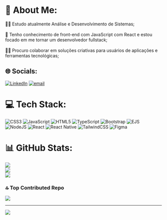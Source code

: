 # 💫 About Me:
👩‍💻 Estudo atualmente Análise e Desenvolvimento de Sistemas;<br><br>🧠 Tenho conhecimento de front-end com JavaScript com React e estou focado em me tornar um desenvolvedor fullstack;<br><br>👯‍♀️ Procuro colaborar em soluções criativas para usuários de aplicações e ferramentas tecnológicas;<br>


## 🌐 Socials:
[![LinkedIn](https://img.shields.io/badge/LinkedIn-%230077B5.svg?logo=linkedin&logoColor=white)](https://linkedin.com/in/https://www.linkedin.com/in/tiago-noronha-leopoldo/) [![email](https://img.shields.io/badge/Email-D14836?logo=gmail&logoColor=white)](mailto:tnleopoldo.dev@gmail.com) 

# 💻 Tech Stack:
![CSS3](https://img.shields.io/badge/css3-%231572B6.svg?style=for-the-badge&logo=css3&logoColor=white) ![JavaScript](https://img.shields.io/badge/javascript-%23323330.svg?style=for-the-badge&logo=javascript&logoColor=%23F7DF1E) ![HTML5](https://img.shields.io/badge/html5-%23E34F26.svg?style=for-the-badge&logo=html5&logoColor=white) ![TypeScript](https://img.shields.io/badge/typescript-%23007ACC.svg?style=for-the-badge&logo=typescript&logoColor=white) ![Bootstrap](https://img.shields.io/badge/bootstrap-%238511FA.svg?style=for-the-badge&logo=bootstrap&logoColor=white) ![EJS](https://img.shields.io/badge/ejs-%23B4CA65.svg?style=for-the-badge&logo=ejs&logoColor=black) ![NodeJS](https://img.shields.io/badge/node.js-6DA55F?style=for-the-badge&logo=node.js&logoColor=white) ![React](https://img.shields.io/badge/react-%2320232a.svg?style=for-the-badge&logo=react&logoColor=%2361DAFB) ![React Native](https://img.shields.io/badge/react_native-%2320232a.svg?style=for-the-badge&logo=react&logoColor=%2361DAFB) ![TailwindCSS](https://img.shields.io/badge/tailwindcss-%2338B2AC.svg?style=for-the-badge&logo=tailwind-css&logoColor=white) ![Figma](https://img.shields.io/badge/figma-%23F24E1E.svg?style=for-the-badge&logo=figma&logoColor=white)
# 📊 GitHub Stats:
![](https://github-readme-stats.vercel.app/api?username=TiagoLeopoldo&theme=dark&hide_border=false&include_all_commits=false&count_private=true)<br/>
![](https://nirzak-streak-stats.vercel.app/?user=TiagoLeopoldo&theme=dark&hide_border=false)<br/>
![](https://github-readme-stats.vercel.app/api/top-langs/?username=TiagoLeopoldo&theme=dark&hide_border=false&include_all_commits=false&count_private=true&layout=compact)

### 🔝 Top Contributed Repo
![](https://github-contributor-stats.vercel.app/api?username=TiagoLeopoldo&limit=5&theme=transparent&combine_all_yearly_contributions=true)

---
[![](https://visitcount.itsvg.in/api?id=TiagoLeopoldo&icon=8&color=13)](https://visitcount.itsvg.in)

<!-- Proudly created with GPRM ( https://gprm.itsvg.in ) -->
